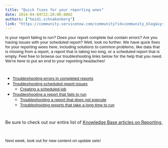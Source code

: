 ```yaml
---
title: "Quick fixes for your reporting woes"
date: 2014-04-04T22:28:00.000Z
authors: ["heidi.schnakenberg"]
link: "https://community.servicenow.com/community?id=community_blog&sys_id=666d2e29dbd0dbc01dcaf3231f961960"
---
```

<p><span style="font-size: 10pt; font-family: Arial;">Is your report failing to run? Does your report complete but contain errors? Are you having issues with your scheduled report? Well, look no further. We have quick fixes for your reporting woes here, including solutions to common problems, like data that is missing from a report, a report that is taking too long, or a scheduled report that is empty. Feel free to browse our troubleshooting links below for the help that you need. We're here to put an end to your reporting headaches!</span></p><p style="min-height: 8pt; height: 8pt; padding: 0px;">  </p><ul style="list-style-type: disc;"><li><span style="font-size: 10pt; font-family: Arial;"><a title="k-external-small" class="jive-link-external-small" href="https://hi.service-now.com/kb_view.do?sysparm_article=KB0535173&amp;ni.dependent.topic=kb_knowledge.category&amp;sysparm_category=&amp;sysparm_ck=717722fab9f71544957b851182b4962f3def5c8ff1eead25800a63569807a41e693beaba&amp;sysparm_nameofstack=&amp;sysparm_product=&amp;sysparm_search=troubleshooting+errors+in+completed+reports&amp;sysparm_topic=" rel="nofollow" target="_blank">Troubleshooting errors in completed reports</a></span></li><li><span style="font-size: 10pt; font-family: Arial;"><a title="k-external-small" class="jive-link-external-small" href="https://hi.service-now.com/kb_view.do?sysparm_article=KB0535174&amp;ni.dependent.topic=kb_knowledge.category&amp;sysparm_category=&amp;sysparm_ck=717722fab9f71544957b851182b4962f3def5c8ff1eead25800a63569807a41e693beaba&amp;sysparm_nameofstack=&amp;sysparm_product=&amp;sysparm_search=troubleshooting+scheduled+report+issues&amp;sysparm_topic=" rel="nofollow" target="_blank">Troubleshooting scheduled report issues</a></span><ul><li><span style="font-size: 10pt; font-family: Arial;"><a title="k-external-small" class="jive-link-external-small" href="http://wiki.servicenow.com/index.php?title=Creating_a_Scheduled_Job#Scheduling_a_Report" rel="nofollow" target="_blank">Creating a scheduled job</a></span></li></ul></li><li><span style="font-size: 10pt; font-family: Arial;"><a title="k-external-small" class="jive-link-external-small" href="https://hi.service-now.com/kb_view.do?sysparm_article=KB0535175&amp;ni.dependent.topic=kb_knowledge.category&amp;sysparm_category=&amp;sysparm_ck=717722fab9f71544957b851182b4962f3def5c8ff1eead25800a63569807a41e693beaba&amp;sysparm_nameofstack=&amp;sysparm_product=&amp;sysparm_search=troubleshooting+a+report+that+fails+to+run&amp;sysparm_topic=" rel="nofollow" target="_blank">Troubleshooting a report that fails to run</a></span><ul style="list-style-type: circle;"><li><span style="font-size: 10pt; font-family: Arial;"><a title="k-external-small" class="jive-link-external-small" href="https://hi.service-now.com/kb_view.do?sysparm_article=KB0535306&amp;ni.dependent.topic=kb_knowledge.category&amp;sysparm_category=&amp;sysparm_ck=e64a514387031100957bb3aeef434d5d059a93b1d039a4c25fd7675157461b942fc2e9bf&amp;sysparm_nameofstack=&amp;sysparm_product=&amp;sysparm_search=troubleshooting+a+report+that+does+not+execute&amp;sysparm_topic=" rel="nofollow" target="_blank">Troubleshooting a report that does not execute</a></span></li><li><span style="font-size: 10pt; font-family: Arial;"><a title="k-external-small" class="jive-link-external-small" href="https://hi.service-now.com/kb_view.do?sysparm_article=KB0535320&amp;ni.dependent.topic=kb_knowledge.category&amp;sysparm_category=&amp;sysparm_ck=5eb1e6b200db51445c9a4a0d77470aa6741ecbec7a881938b1f652585fd559967b2cbdd3&amp;sysparm_nameofstack=&amp;sysparm_product=&amp;sysparm_search=troubleshooting+reports+that+take+a+long+time+to+run&amp;sysparm_topic=" rel="nofollow" target="_blank">Troubleshooting reports that take a long time to run</a></span></li></ul></li></ul><p style="min-height: 8pt; height: 8pt; padding: 0px;">  </p><p><span class="s1">Be sure to check out our entire list of <a title="k-external-small" class="jive-link-external-small" href="https://hi.service-now.com/kb_find.do?sysparm_category=Reporting" rel="nofollow" target="_blank">Knowledge Base articles on Reporting.</a></span></p><p><span style="font-size: 10pt; font-family: Arial;"><br/></span></p><p><span style="font-size: 10pt; font-family: Arial;">Next week, look out for new content on update sets!</span></p>